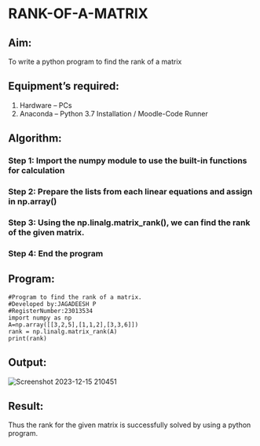 # RANK-OF-A-MATRIX
## Aim:
To write a python program to find the rank of a matrix
## Equipment’s required:
1. 	Hardware – PCs
2. 	Anaconda – Python 3.7 Installation / Moodle-Code Runner
## Algorithm:
### Step 1: Import the numpy module to use the built-in functions for calculation
### Step 2: Prepare the lists from each linear equations and assign in np.array()
### Step 3: Using the np.linalg.matrix_rank(), we can find the rank of the given matrix.
### Step 4: End the program
## Program:
```
#Program to find the rank of a matrix.
#Developed by:JAGADEESH P
#RegisterNumber:23013534
import numpy as np
A=np.array([[3,2,5],[1,1,2],[3,3,6]])
rank = np.linalg.matrix_rank(A)
print(rank)

```
## Output:
![Screenshot 2023-12-15 210451](https://github.com/jagadeesh9500/RANK-OF-A-MATRIX/assets/149087921/44730e61-234b-4a75-abf5-f7a0d6dbb5ce)

## Result:
Thus the rank for the given matrix is successfully solved by  using a python program.

